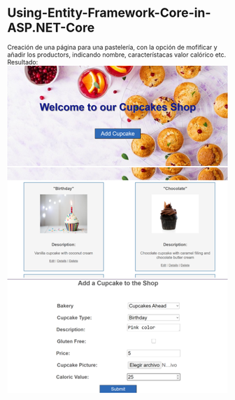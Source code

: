 # Using-Entity-Framework-Core-in-ASP.NET-Core

Creación de una página para una pastelería, con la opción de mofificar y añadir los productors, indicando nombre, característacas valor calórico etc.  
Resultado:   
![imagen](img1.png)
![imagen](img2.png)
![imagen](img3.png)

